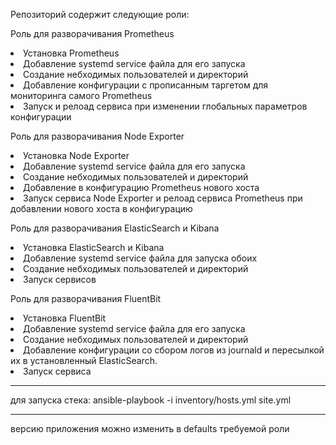 Репозиторий содержит следующие роли:

  Роль для разворачивания Prometheus<br>
<li>Установка Prometheus
<li>Добавление systemd service файла для его запуска
<li>Создание небходимых пользователей и директорий
<li>Добавление конфигурации с прописанным таргетом для мониторинга самого Prometheus
<li>Запуск и релоад сервиса при изменении глобальных параметров конфигурации
  
  Роль для разворачивания Node Exporter
<li>Установка Node Exporter
<li>Добавление systemd service файла для его запуска
<li>Создание небходимых пользователей и директорий
<li>Добавление в конфигурацию Prometheus нового хоста
<li>Запуск сервиса Node Exporter и релоад сервиса Prometheus при добавлении нового хоста в конфигурацию

  Роль для разворачивания ElasticSearch и Kibana
<li>Установка ElasticSearch и Kibana
<li>Добавление systemd service файла для запуска обоих
<li>Создание небходимых пользователей и директорий
<li>Запуск сервисов

  Роль для разворачивания FluentBit
<li>Установка FluentBit
<li>Добавление systemd service файла для его запуска
<li>Создание небходимых пользователей и директорий
<li>Добавление конфигурации со сбором логов из journald и пересылкой их в установленный ElasticSearch.
<li>Запуск сервиса

<hr>
для запуска стека:
ansible-playbook -i inventory/hosts.yml site.yml

<hr>
версию приложения можно изменить в defaults требуемой роли

